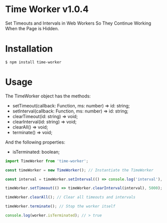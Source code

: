# Time Worker v1.0.4

Set Timeouts and Intervals in Web Workers So They Continue Working When the Page is Hidden.

# Installation

```
$ npm install time-worker
```

# Usage

The TimeWorker object has the methods:

- setTimeout(callback: Function, ms: number) => id: string;
- setInterval(callback: Function, ms: number) => id: string;
- clearTimeout(id: string) => void;
- clearInterval(id: string) => void;
- clearAll() => void;
- terminate() => void;

And the following properties:

- isTerminated: boolean;

```javascript
import TimeWorker from 'time-worker';

const timeWorker = new TimeWorker(); // Instantiate the TimeWorker

const interval = timeWorker.setInterval(() => console.log('interval'), 1000); // Set an interval

timeWorker.setTimeout(() => timeWorker.clearInterval(interval), 5000); // Set a timeout to clear the interval

timeWorker.clearAll(); // Clear all timeouts and intervals

timeWorker.terminate(); // Stop the worker itself

console.log(worker.isTerminated); // > true
```
